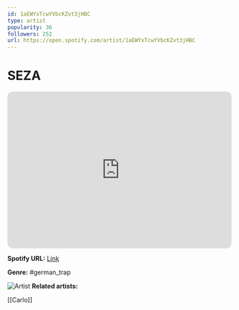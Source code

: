 ```yaml
---
id: 1aEWYxTcwYVbcKZvt3jHBC
type: artist
popularity: 36
followers: 252
url: https://open.spotify.com/artist/1aEWYxTcwYVbcKZvt3jHBC
---
```

# SEZA

<iframe style="border-radius:12px" src="https://open.spotify.com/embed/artist/1aEWYxTcwYVbcKZvt3jHBC" width="100%" height="352" frameBorder="0" allowfullscreen="" allow="autoplay; clipboard-write; encrypted-media; fullscreen; picture-in-picture" loading="lazy"></iframe>

**Spotify URL:** [Link](https://open.spotify.com/artist/1aEWYxTcwYVbcKZvt3jHBC)

**Genre:**  #german_trap

![Artist](https://i.scdn.co/image/ab6761610000e5eb9b1288b024eed1b25b39b4f4)
**Related artists:**

[[Carlo]]
